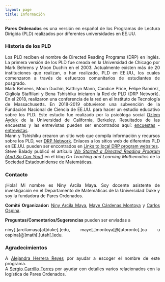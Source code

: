 ```yaml
---
layout: page
title: Información
---
```


<div style="text-align: justify">
<p>
<strong>Pares Ordenados</strong> es una versión en español de los Programas de Lectura Dirigida (PLD) realizados por diferentes universidades en EE.UU. 
</p>
</div>

### Historia de los PLD
<div style="text-align: justify">
<p>
Los PLD reciben el nombre de Directed Reading Programs (DRP) en inglés.  La primera versión de los PLD fue creada en la Universidad de Chicago por Mark Behrens y Moon Duchin en el 2003. Actualmente existen más de 20 instituciones que realizan, o han realizado, PLD en EE.UU., los cuales comenzaron a través de esfuerzos comunitarios de estudiantes de posgrado.
<br>
Mark Behrens, Moon Duchin, Kathryn Mann, Candice Price, Felipe Ramirez, Gigliola Staffilani y Bena Tshishiku iniciaron la Red de PLD (DRP Network). En el 2018, realizaron una conferencia de la red en el Instituto de Tecnología de Massachusetts. En 2018-2019 obtuvieron una subvención de la Fundación Nacional de Ciencia de EE.UU. para hacer un estudio educativo sobre los PLD. Este estudio fue realizado por la psicóloga social <a href="https://psychology.berkeley.edu/people/ozlem-ayduk">Ozlem Ayduk</a> de la Universidad de California, Berkeley. Resultados de las encuestas y las entrevistas pueden ser encontrados aquí: <a href="https://drive.google.com/file/d/1v0T0f9Gw_-T1elHPvUl6PhQWn2g_pCD3/view">encuestas</a> - <a href="https://drive.google.com/file/d/1NNcSrwUe9fBgF5yCh_x0Rk7EZUjR8A27/view">entrevistas</a>.
<br>
Mann y Tshishiku crearon un sitio web que compila información y recursos sobre los PLD, ver <a href="https://sites.google.com/view/drp-network/home?authuser=0">DRP Network</a>. Enlaces a los sitios web de diferentes PLD en EE.UU. pueden ser encontrados en <a href="https://sites.google.com/view/drp-network/resources?authuser=0#h.6hulz7bu5vgo">Links to local DRP program websites</a>.
<br>
<!--En el blog On Teaching and Learning Mathematics de la Sociedad Estadounidense de Matemáticas se puede encontrar una publicación de Steve Balady sobre los PLD. Ver la publicación aquí: <a href="https://blogs.ams.org/matheducation/2015/06/20/we-started-a-directed-reading-program-and-so-can-you/"><cite>We Started a Directed Reading Program (And So Can You!)</cite></a>.-->
Steve Balady publicó el artículo <a href="https://blogs.ams.org/matheducation/2015/06/20/we-started-a-directed-reading-program-and-so-can-you/"><cite>We Started a Directed Reading Program (And So Can You!)</cite></a> en el blog <em>On Teaching and Learning Mathematics</em> de la Sociedad Estadounidense de Matemáticas.
</p>
</div>

### Contacto
<div style="text-align: justify">
<p>
¡Hola! Mi nombre es Niny Arcila Maya. Soy docente asistente de investigación en el Departamento de Matemáticas de la Universidad Duke y soy la fundadora de Pares Ordenados.
</p>
<p>
<strong>Comité Organizador:</strong> <a href="https://sites.duke.edu/ninyam/">Niny Arcila Maya</a>, <a href="https://www.mathematics.utoronto.ca/people/directories/postdoctoral-fellows/mayecxiliana-cardenas-montoya">Maye Cárdenas Montoya</a> y <a href="http://www.math.utah.edu/~ospina/">Carlos Ospina</a>.
</p>
<p>
<strong>Preguntas/Comentarios/Sugerencias</strong> pueden ser enviadas a</p> 
niny[.]arcilamaya[at]duke[.]edu, maye[.]montoya[@]utoronto[.]ca u ospina[@]math[.]utah[.]edu.
</div>

### Agradecimientos
<div style="text-align: justify">
<p>
A <a href="https://www.linkedin.com/in/alejandra-donají-herrera-reyes-52b54a87/">Alejandra Herrera Reyes</a> por ayudar a escoger el nombre de este programa.
<br>
A <a href="https://sergiocarrillo3026.wixsite.com/scarrillomath">Sergio Carrillo Torres</a> por ayudar con detalles varios relacionados con la logística de Pares Ordenados.
</p>
</div>
